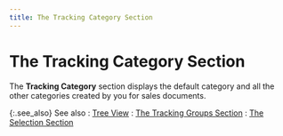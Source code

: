 ```yaml
---
title: The Tracking Category Section
---
```


# The Tracking Category Section


The **Tracking Category** section displays the default category and all the other categories created by you for sales documents.


{:.see_also}
See also
: [Tree View]({{site.ct_baseurl}}/misc/tree_view_ct_brsr_sd.html)
: [The Tracking Groups Section]({{site.ct_baseurl}}/misc/the_tracking_groups_section_docu_browser_sales.html)
: [The Selection Section]({{site.ct_baseurl}}/misc/the_selection_grid_sales_docu.html)
